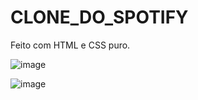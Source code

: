 # CLONE_DO_SPOTIFY

Feito com HTML e CSS puro. 

![image](https://user-images.githubusercontent.com/105685493/187771430-a9be714a-d68e-4cc1-ba22-70fd0a8e9181.png)

![image](https://user-images.githubusercontent.com/105685493/187771546-92b3fbfd-c725-419f-bcce-f26db261fea8.png)
